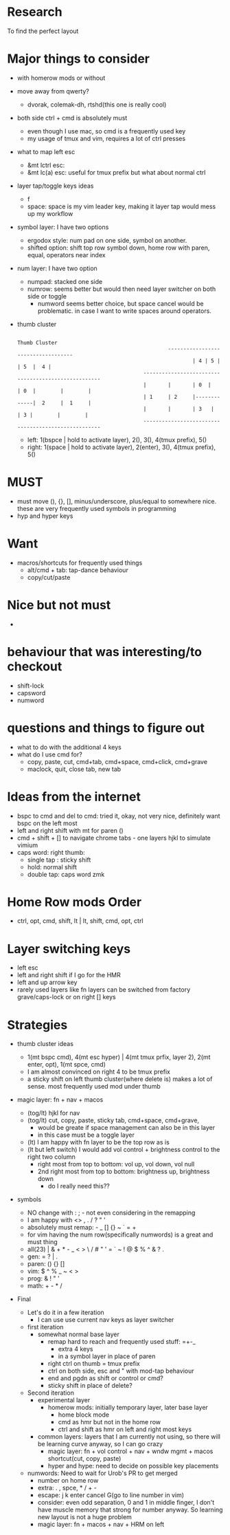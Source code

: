 # Research
To find the perfect layout

# Major things to consider
- with homerow mods or without
- move away from qwerty?
    - dvorak, colemak-dh, rtshd(this one is really cool)
- both side ctrl + cmd is absolutely must 
    - even though I use mac, so cmd is a frequently used key
    - my usage of tmux and vim, requires a lot of ctrl presses
- what to map left esc
    - &mt lctrl esc: 
    - &mt lc(a) esc: useful for tmux prefix but what about normal ctrl
- layer tap/toggle keys ideas
    - f
    - space: space is my vim leader key, making it layer tap would mess up my workflow
- symbol layer: I have two options
    - ergodox style: num pad on one side, symbol on another.
    - shifted option: shift top row symbol down, home row with paren, equal, operators near index
- num layer: I have two option
    - numpad: stacked one side
    - numrow: seems better but would then need layer switcher on both side or toggle
        - numword seems better choice, but space cancel would be problematic. in case I want to write spaces around operators.
- thumb cluster

                                                                        Thumb Cluster
                                                       -----------------           ------------------
                                                               | 4 | 5 |           | 5  |  4 |
                                               -------------------------           ---------------------------
                                               |       |       | 0  |              | 0  |        |        |
                                               | 1     | 2     |--------           -----|  2     |  1     |
                                               |       |       | 3   |              | 3 |        |        |
                                               -------------------------           ---------------------------
    - left:  1(bspce | hold to activate layer), 2(), 3(), 4(tmux prefix), 5()
    - right: 1(space | hold to activate layer), 2(enter), 3(), 4(tmux prefix), 5()
 

# MUST
- must move (), {}, [], minus/underscore, plus/equal to somewhere nice. these are very frequently used symbols in programming
- hyp and hyper keys
# Want
- macros/shortcuts for frequently used things
    - alt/cmd + tab: tap-dance behaviour
    - copy/cut/paste

# Nice but not must
- 

# behaviour that was interesting/to checkout
- shift-lock
- capsword
- numword

# questions and things to figure out
- what to do with the additional 4 keys
- what do I use cmd for?
    - copy, paste, cut, cmd+tab, cmd+space, cmd+click, cmd+grave
    - maclock, quit, close tab, new tab


# Ideas from the internet
- bspc to cmd and del to cmd: tried it, okay, not very nice, definitely want bspc on the left most
- left and right shift with mt for paren ()
- cmd + shift + [] to navigate chrome tabs - one layers hjkl to simulate vimium
- caps word: right thumb: 
    - single tap : sticky shift
    - hold: normal shift
    - double tap: caps word zmk

# Home Row mods Order
- ctrl, opt, cmd, shift, lt | lt, shift, cmd, opt, ctrl

# Layer switching keys
- left esc
- left and right shift if I go for the HMR
- left and up arrow key
- rarely used layers like fn layers can be switched from factory grave/caps-lock or on right [] keys

# Strategies
- thumb cluster ideas
    - 1(mt bspc cmd), 4(mt esc hyper) | 4(mt tmux prfix, layer 2), 2(mt enter, opt), 1(mt spce, cmd)
    - I am almost convinced on right 4 to be tmux prefix
    - a sticky shift on left thumb cluster(where delete is) makes a lot of sense. most frequently used mod under thumb
- magic layer: fn + nav + macos
    - (tog/lt) hjkl for nav
    - (tog/lt) cut, copy, paste, sticky tab, cmd+space, cmd+grave, 
        - would be greate if space management can also be in this layer
        - in this case must be a toggle layer
    - (lt) I am happy with fn layer to be the top row as is
    - (lt but left switch) I would add vol control + brightness control to the right two column
        - right most from top to bottom: vol up, vol down, vol null
        - 2nd right most from top to bottom: brightness up, brightness down
            - do I really need this??
- symbols
    - NO change with : ; - not even considering in the remapping
    - I am happy with <> , . / ? " '
    - absolutely must remap: - _ [] {} ~ ` = +  
    - for vim having the num row(specifically numwords) is a great and must thing
    - all(23)
        | & + * - _ < > \ / #
        " ' = ` ~
        ! @ $ % ^ &
        ? .
    - gen: = ? | .
    - paren: () {} []
    - vim: $ ^ % _ ~ < >
    - prog: & ! " '
    - math: + - * /

- Final
    - Let's do it in a few iteration
        - I can use use current nav keys as layer switcher
    - first iteration
        - somewhat normal base layer
            - remap hard to reach and frequently used stuff: =+-_
                - extra 4 keys
                - in a symbol layer in place of paren
            - right ctrl on thumb = tmux prefix
            - ctrl on both side, esc and " with mod-tap behaviour
            - end and pgdn as shift or control or cmd?
            - sticky shift in place of delete?
    - Second iteration
        - experimental layer
            - homerow mods: initially temporary layer, later base layer
                - home block mode
                - cmd as hmr but not in the home row
                - ctrl and shift as hmr on left and right most keys
        - common layers: layers that I am currently not using, so there will be learning curve anyway, so I can go crazy
            - magic layer: fn + vol control + nav + wndw mgmt + macos shortcut(cut, copy, paste)
            - hyper and hype: need to decide on possible key placements
    - numwords: Need to wait for Urob's PR to get merged
        - number on home row
        - extra: . , spce, * / + -
        - escape: j k enter cancel G(go to line number in vim)
        - consider: even odd separation, 0 and 1 in middle finger, I don't have muscle memory that strong for number anyway. So learning new layout is not a huge problem
        - magic layer: fn + macos + nav + HRM on left
